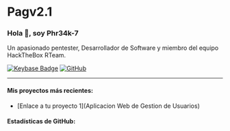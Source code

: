 # Pagv2.1
### Hola 👋, soy Phr34k-7

Un apasionado pentester, Desarrollador de Software y miembro del equipo HackTheBox RTeam.

[![Keybase Badge](https://keybase.io/images/badges/verified.png)](https://keybase.io/tu_usuario_de_keybase)
[![GitHub](https://img.shields.io/github/followers/Gamhern?style=social)](https://github.com/Gamhern)

---

#### Mis proyectos más recientes:

* [Enlace a tu proyecto 1](Aplicacion Web de Gestion de Usuarios)

#### Estadísticas de GitHub:
